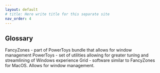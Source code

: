 ```yaml
---
layout: default
# title: Here write title for this separate site
nav_order: 4
---
```


## Glossary


FancyZones - part of PowerToys bundle that allows for window management
PowerToys - set of utilities allowing for greater tunIng and streamlining of Windows experience
Grid - software similar to FancyZones for MacOS. Allows for window management.